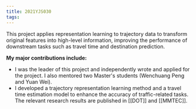 ```yaml
---
title: 2021YJS030
tags:
---
```

This project applies representation learning to trajectory data to transform original features into high-level information, improving the performance of downstream tasks such as travel time and destination prediction.

**My major contributions include:** 

- I was the leader of this project and independently wrote and applied for the project. I also mentored two Master's students (Wenchuang Peng and Yuan Wei).
- I developed a trajectory representation learning method and a travel time estimation model to enhance the accuracy of traffic-related tasks. The relevant research results are published in [[DOT]] and [[MMTEC]].